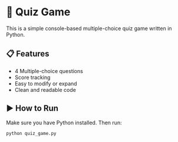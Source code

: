 # 🧠 Quiz Game

This is a simple console-based multiple-choice quiz game written in Python.

## 📋 Features

- 4 Multiple-choice questions
- Score tracking
- Easy to modify or expand
- Clean and readable code

## ▶️ How to Run

Make sure you have Python installed. Then run:

```bash
python quiz_game.py
